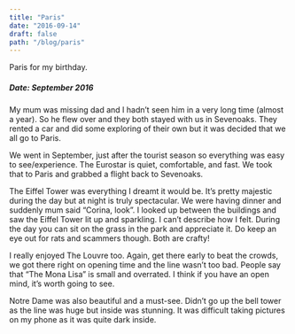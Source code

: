 ```yaml
---
title: "Paris"
date: "2016-09-14"
draft: false
path: "/blog/paris"
---
```


Paris for my birthday.

<h5>Date: September 2016</h5>

<p>
  My mum was missing dad and I hadn’t seen him in a very long time (almost a year). So he flew over and they both stayed with us in Sevenoaks. They rented a car and did some exploring of their own but it was decided that we all go to Paris.
</p>

<p>
  We went in September, just after the tourist season so everything was easy to see/experience. The Eurostar is quiet, comfortable, and fast. We took that to Paris and grabbed a flight back to Sevenoaks.
</p>

<p>
  The Eiffel Tower was everything I dreamt it would be. It’s pretty majestic during the day but at night is truly spectacular. We were having dinner and suddenly mum said “Corina, look”. I looked up between the buildings and saw the Eiffel Tower lit up and sparkling. I can’t describe how I felt. During the day you can sit on the grass in the park and appreciate it. Do keep an eye out for rats and scammers though. Both are crafty!
</p>

<p>
  I really enjoyed The Louvre too. Again, get there early to beat the crowds, we got there right on opening time and the line wasn’t too bad. People say that “The Mona Lisa” is small and overrated. I think if you have an open mind, it’s worth going to see.
</p>

<p>
  Notre Dame was also beautiful and a must-see. Didn’t go up the bell tower as the line was huge but inside was stunning. It was difficult taking pictures on my phone as it was quite dark inside.
</p>

<br>
